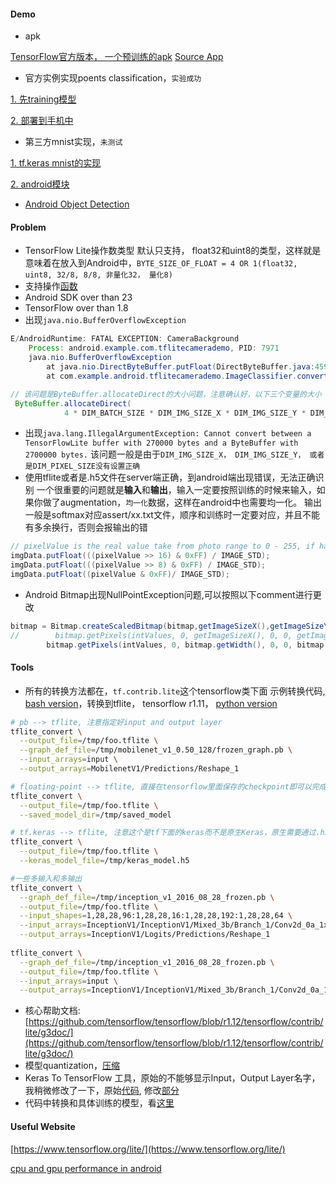 #### Demo
- apk

[TensorFlow官方版本， 一个预训练的apk](https://www.tensorflow.org/lite/demo_android)
[Source App](https://github.com/tensorflow/tensorflow/blob/master/tensorflow/contrib/lite/g3doc/demo_android.md)

- 官方实例实现poents classification，`实验成功`

[1. 先training模型](https://codelabs.developers.google.com/codelabs/tensorflow-for-poets/index.html#0)

[2. 部署到手机中](https://codelabs.developers.google.com/codelabs/tensorflow-for-poets-2-tflite/#1)

- 第三方mnist实现，`未测试`

[1. tf.keras mnist的实现](https://heartbeat.fritz.ai/intro-to-machine-learning-on-android-how-to-convert-a-custom-model-to-tensorflow-lite-e07d2d9d50e3)

[2. android模块](https://heartbeat.fritz.ai/introduction-to-machine-learning-on-android-part-2-building-an-app-to-recognize-handwritten-d58ebc01950)

- [Android Object Detection](https://medium.com/tensorflow/training-and-serving-a-realtime-mobile-object-detector-in-30-minutes-with-cloud-tpus-b78971cf1193)

#### Problem
- TensorFlow Lite操作数类型
默认只支持， float32和uint8的类型，这样就是意味着在放入到Android中，`BYTE_SIZE_OF_FLOAT = 4 OR 1(float32, uint8, 32/8, 8/8, 非量化32， 量化8)`
- 支持操作[函数](https://github.com/tensorflow/tensorflow/blob/master/tensorflow/contrib/lite/g3doc/tf_ops_compatibility.md)
- Android SDK over than 23
- TensorFlow over than 1.8
- 出现`java.nio.BufferOverflowException`

```java
E/AndroidRuntime: FATAL EXCEPTION: CameraBackground
    Process: android.example.com.tflitecamerademo, PID: 7971
    java.nio.BufferOverflowException
        at java.nio.DirectByteBuffer.putFloat(DirectByteBuffer.java:459)
        at com.example.android.tflitecamerademo.ImageClassifier.convertBitmapToByteBuffer(ImageClassifier.java:207)

// 该问题是ByteBuffer.allocateDirect的大小问题，注意确认好，以下三个变量的大小
 ByteBuffer.allocateDirect(
            4 * DIM_BATCH_SIZE * DIM_IMG_SIZE_X * DIM_IMG_SIZE_Y * DIM_PIXEL_SIZE);
```
- 出现`java.lang.IllegalArgumentException: Cannot convert between a TensorFlowLite buffer with 270000 bytes and a ByteBuffer with 2700000 bytes.`
该问题一般是由于`DIM_IMG_SIZE_X， DIM_IMG_SIZE_Y， 或者是DIM_PIXEL_SIZE没有设置正确`
- 使用tflite或者是.h5文件在server端正确，到android端出现错误，无法正确识别
一个很重要的问题就是**输入**和**输出**，输入一定要按照训练的时候来输入，如果你做了augmentation，`均一化`数据，这样在android中也需要均一化。
输出一般是softmax对应assert/xx.txt文件，顺序和训练时一定要对应，并且不能有多余换行，否则会报输出的错
```java
// pixelValue is the real value take from photo range to 0 - 255, if has preprocessing, the value should minu or divide a number
imgData.putFloat(((pixelValue >> 16) & 0xFF) / IMAGE_STD);
imgData.putFloat(((pixelValue >> 8) & 0xFF) / IMAGE_STD);
imgData.putFloat((pixelValue & 0xFF)/ IMAGE_STD);
```

- Android Bitmap出现NullPointException问题,可以按照以下comment进行更改

```java
bitmap = Bitmap.createScaledBitmap(bitmap,getImageSizeX(),getImageSizeY(), true);
//        bitmap.getPixels(intValues, 0, getImageSizeX(), 0, 0, getImageSizeX(), getImageSizeY());
        bitmap.getPixels(intValues, 0, bitmap.getWidth(), 0, 0, bitmap.getWidth(), bitmap.getHeight());
```



#### Tools
- 所有的转换方法都在，`tf.contrib.lite`这个tensorflow类下面
示例转换代码, [bash version](https://github.com/tensorflow/tensorflow/blob/master/tensorflow/contrib/lite/g3doc/convert/cmdline_examples.md)，转换到tflite， tensorflow r1.11， [python version](https://github.com/tensorflow/tensorflow/blob/r1.11/tensorflow/contrib/lite/toco/g3doc/python_api.md#interpreter-file)

```bash
# pb --> tflite, 注意指定好input and output layer
tflite_convert \
  --output_file=/tmp/foo.tflite \
  --graph_def_file=/tmp/mobilenet_v1_0.50_128/frozen_graph.pb \
  --input_arrays=input \
  --output_arrays=MobilenetV1/Predictions/Reshape_1
```
```bash
# floating-point --> tflite, 直接在tensorflow里面保存的checkpoint即可以完成变换
tflite_convert \
  --output_file=/tmp/foo.tflite \
  --saved_model_dir=/tmp/saved_model
```
```bash
# tf.keras --> tflite, 注意这个是tf下面的keras而不是原生Keras，原生需要通过.h5 --> .pb --> .tflite
tflite_convert \
  --output_file=/tmp/foo.tflite \
  --keras_model_file=/tmp/keras_model.h5
```
```bash
#一些多输入和多输出
tflite_convert \
  --graph_def_file=/tmp/inception_v1_2016_08_28_frozen.pb \
  --output_file=/tmp/foo.tflite \
  --input_shapes=1,28,28,96:1,28,28,16:1,28,28,192:1,28,28,64 \
  --input_arrays=InceptionV1/InceptionV1/Mixed_3b/Branch_1/Conv2d_0a_1x1/Relu,InceptionV1/InceptionV1/Mixed_3b/Branch_2/Conv2d_0a_1x1/Relu,InceptionV1/InceptionV1/Mixed_3b/Branch_3/MaxPool_0a_3x3/MaxPool,InceptionV1/InceptionV1/Mixed_3b/Branch_0/Conv2d_0a_1x1/Relu \
  --output_arrays=InceptionV1/Logits/Predictions/Reshape_1
  
tflite_convert \
  --graph_def_file=/tmp/inception_v1_2016_08_28_frozen.pb \
  --output_file=/tmp/foo.tflite \
  --input_arrays=input \
  --output_arrays=InceptionV1/InceptionV1/Mixed_3b/Branch_1/Conv2d_0a_1x1/Relu,InceptionV1/InceptionV1/Mixed_3b/Branch_2/Conv2d_0a_1x1/Relu
```


- 核心帮助文档:[https://github.com/tensorflow/tensorflow/blob/r1.12/tensorflow/contrib/lite/g3doc/](https://github.com/tensorflow/tensorflow/blob/r1.12/tensorflow/contrib/lite/g3doc/)
- 模型quantization，[压缩](https://www.tensorflow.org/performance/model_optimization)
- Keras To TensorFlow 工具，原始的不能够显示Input，Output Layer名字，我稍微修改了一下，原始[代码](https://github.com/amir-abdi/keras_to_tensorflow), 修改[部分](https://github.com/kehuantiantang/AndroidTensorflow/blob/master/keras_to_tensorflow.py#L115-L120)
- 代码中转换和具体训练的模型，看[这里](https://github.com/kehuantiantang/AndroidTensorflow/blob/master/Keras%20To%20TensorFlow%20Lite.ipynb)

#### Useful Website
[https://www.tensorflow.org/lite/](https://www.tensorflow.org/lite/)

[cpu and gpu performance in android](https://hackernoon.com/building-an-insanely-fast-image-classifier-on-android-with-mobilenets-in-tensorflow-dc3e0c4410d4)

